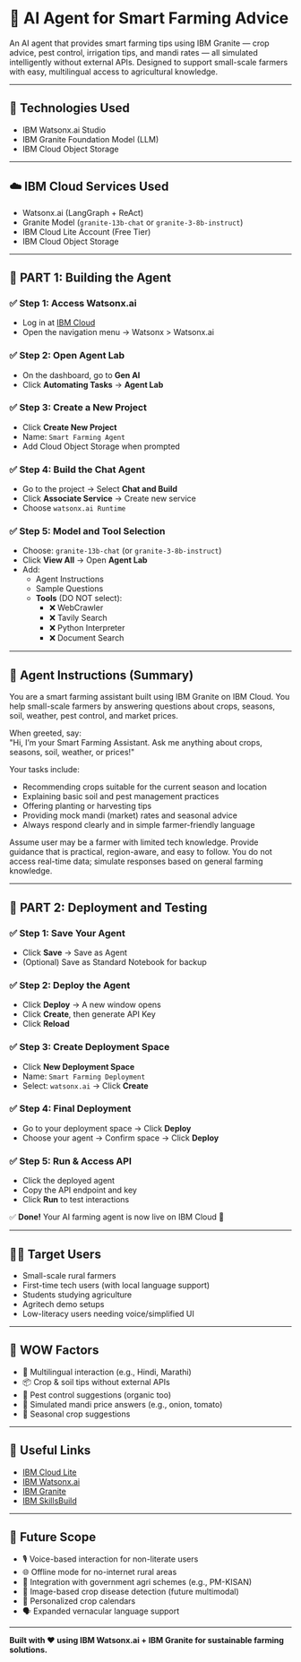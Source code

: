 # 🌾 AI Agent for Smart Farming Advice

An AI agent that provides smart farming tips using IBM Granite — crop advice, pest control, irrigation tips, and mandi rates — all simulated intelligently without external APIs. Designed to support small-scale farmers with easy, multilingual access to agricultural knowledge.

---

## 🧠 Technologies Used

- IBM Watsonx.ai Studio  
- IBM Granite Foundation Model (LLM)  
- IBM Cloud Object Storage  

---

## ☁️ IBM Cloud Services Used

- Watsonx.ai (LangGraph + ReAct)  
- Granite Model (`granite-13b-chat` or `granite-3-8b-instruct`)  
- IBM Cloud Lite Account (Free Tier)  
- IBM Cloud Object Storage  

---

## 🧱 PART 1: Building the Agent

### ✅ Step 1: Access Watsonx.ai
- Log in at [IBM Cloud](https://cloud.ibm.com)
- Open the navigation menu → Watsonx > Watsonx.ai

### ✅ Step 2: Open Agent Lab
- On the dashboard, go to **Gen AI**
- Click **Automating Tasks** → **Agent Lab**

### ✅ Step 3: Create a New Project
- Click **Create New Project**
- Name: `Smart Farming Agent`
- Add Cloud Object Storage when prompted

### ✅ Step 4: Build the Chat Agent
- Go to the project → Select **Chat and Build**
- Click **Associate Service** → Create new service
- Choose `watsonx.ai Runtime`

### ✅ Step 5: Model and Tool Selection
- Choose: `granite-13b-chat` (or `granite-3-8b-instruct`)
- Click **View All** → Open **Agent Lab**
- Add:
  - Agent Instructions
  - Sample Questions
  - **Tools** (DO NOT select):
    - ❌ WebCrawler  
    - ❌ Tavily Search  
    - ❌ Python Interpreter  
    - ❌ Document Search  

---

## 🌾 Agent Instructions (Summary)

You are a smart farming assistant built using IBM Granite on IBM Cloud. You help small-scale farmers by answering questions about crops, seasons, soil, weather, pest control, and market prices.

When greeted, say:  
"Hi, I’m your Smart Farming Assistant. Ask me anything about crops, seasons, soil, weather, or prices!"

Your tasks include:
- Recommending crops suitable for the current season and location
- Explaining basic soil and pest management practices
- Offering planting or harvesting tips
- Providing mock mandi (market) rates and seasonal advice
- Always respond clearly and in simple farmer-friendly language

Assume user may be a farmer with limited tech knowledge. Provide guidance that is practical, region-aware, and easy to follow. You do not access real-time data; simulate responses based on general farming knowledge.


---

## 🧪 PART 2: Deployment and Testing

### ✅ Step 1: Save Your Agent
- Click **Save** → Save as Agent  
- (Optional) Save as Standard Notebook for backup

### ✅ Step 2: Deploy the Agent
- Click **Deploy** → A new window opens  
- Click **Create**, then generate API Key  
- Click **Reload**

### ✅ Step 3: Create Deployment Space
- Click **New Deployment Space**  
- Name: `Smart Farming Deployment`  
- Select: `watsonx.ai` → Click **Create**

### ✅ Step 4: Final Deployment
- Go to your deployment space → Click **Deploy**  
- Choose your agent → Confirm space → Click **Deploy**

### ✅ Step 5: Run & Access API
- Click the deployed agent  
- Copy the API endpoint and key  
- Click **Run** to test interactions

✅ **Done!** Your AI farming agent is now live on IBM Cloud 🎉

---

## 👨‍🌾 Target Users

- Small-scale rural farmers  
- First-time tech users (with local language support)  
- Students studying agriculture  
- Agritech demo setups  
- Low-literacy users needing voice/simplified UI  

---

## 🌟 WOW Factors

- 💬 Multilingual interaction (e.g., Hindi, Marathi)  
- 📦 Crop & soil tips without external APIs  
- 🐛 Pest control suggestions (organic too)  
- 🛒 Simulated mandi price answers (e.g., onion, tomato)  
- 📅 Seasonal crop suggestions  


---

## 🔗 Useful Links

- [IBM Cloud Lite](https://cloud.ibm.com/registration)  
- [IBM Watsonx.ai](https://www.ibm.com/products/watsonx-ai)  
- [IBM Granite](https://research.ibm.com/blog/granite-model-series)  
- [IBM SkillsBuild](https://skillsbuild.org/)  

---

## 🎯 Future Scope

- 🎙️ Voice-based interaction for non-literate users  
- 🌐 Offline mode for no-internet rural areas  
- 📲 Integration with government agri schemes (e.g., PM-KISAN)  
- 🧪 Image-based crop disease detection (future multimodal)  
- 📆 Personalized crop calendars  
- 🗣️ Expanded vernacular language support  

---

**Built with ❤️ using IBM Watsonx.ai + IBM Granite for sustainable farming solutions.**
